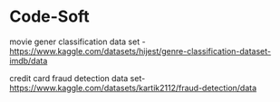 # Code-Soft
movie gener classification data set - https://www.kaggle.com/datasets/hijest/genre-classification-dataset-imdb/data

credit card fraud detection data set- https://www.kaggle.com/datasets/kartik2112/fraud-detection/data
